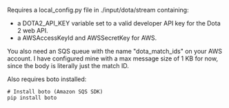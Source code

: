 Requires a local_config.py file in ./input/dota/stream containing:

* a DOTA2_API_KEY variable set to a valid developer API key for the Dota 2 web API.
* a AWSAccessKeyId and AWSSecretKey for AWS.

You also need an SQS queue with the name "dota_match_ids" on your AWS account.  I have configured mine with a max message size of 1 KB for now, since the body is literally just the match ID.

Also requires boto installed:

    # Install boto (Amazon SQS SDK)
    pip install boto
